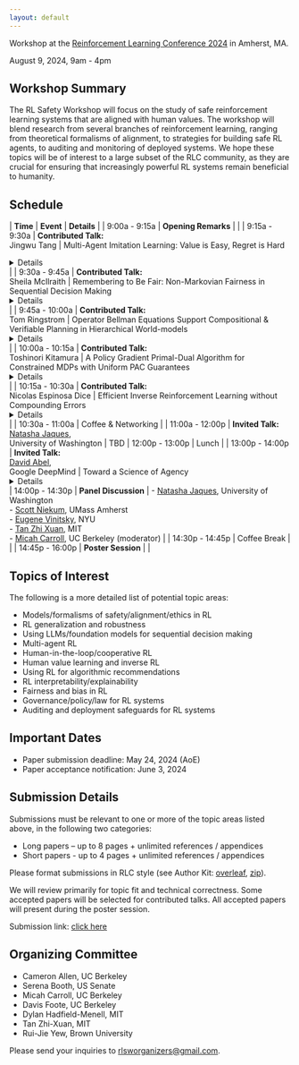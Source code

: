 ```yaml
---
layout: default
---
```


Workshop at the [Reinforcement Learning Conference 2024](https://rl-conference.cc/index.html) in Amherst, MA.

August 9, 2024, 9am - 4pm

## Workshop Summary

The RL Safety Workshop will focus on the study of safe reinforcement learning systems that are aligned with human values. The workshop will blend research from several branches of reinforcement learning, ranging from theoretical formalisms of alignment, to strategies for building safe RL agents, to auditing and monitoring of deployed systems. We hope these topics will be of interest to a large subset of the RLC community, as they are crucial for ensuring that increasingly powerful RL systems remain beneficial to humanity.

## Schedule

| **Time** | **Event** | **Details** |
| 9:00a - 9:15a | **Opening Remarks** | |
| 9:15a - 9:30a | **Contributed Talk:**<br />Jingwu Tang | Multi-Agent Imitation Learning: Value is Easy, Regret is Hard <br/><details>Abstract: We study a multi-agent imitation learning (MAIL) problem where we take the perspective of a learner attempting to coordinate a group of agents in a Markov Game by recommending actions based on demonstrations of an expert doing so. Most prior work in MAIL essentially reduces the problem to matching the behavior of the expert *within* the support of the demonstrations. While doing so is sufficient to drive the *value gap* between the learner and the expert to zero under the assumption that agents are non-strategic, it does not guarantee robustness to deviations by strategic agents. Intuitively, this is because strategic deviations can depend on a counterfactual quantity: the coordinator's recommendations outside of the state distribution their recommendations induce. In response, we initiate the study of an alternative objective for MAIL in Markov Games we term the *regret gap* that explicitly accounts for potential deviations by agents in the group. We first perform an in-depth exploration of the relationship between the value and regret gaps. First, we show that while the value gap can be efficiently minimized via a direct extension of single-agent IL algorithms, even *value equivalence* can lead to an arbitrarily large regret gap. This implies that achieving regret equivalence is harder than achieving value equivalence in MAIL. We then provide a pair of efficient reductions to no-regret online convex optimization that are capable of minimizing the regret gap *(a)* under a coverage assumption on the expert (MALICE) or *(b)* with access to a queryable expert (BLADES).</details> |
| 9:30a - 9:45a | **Contributed Talk:**<br />Sheila McIlraith | Remembering to Be Fair: Non-Markovian Fairness in Sequential Decision Making <br/><details>Abstract: Fair decision making has largely been studied with respect to a single decision. Here we investigate the notion of fairness in the context of sequential decision making where multiple stakeholders can be affected by the outcomes of decisions. We observe that fairness often depends on the history of the sequential decision-making process, and in this sense that it is inherently non-Markovian. We further observe that fairness often needs to be assessed at time points within the process, not just at the end of the process. To advance our understanding of this class of fairness problems, we explore the notion of non-Markovian fairness in the context of sequential decision making. We identify properties of non-Markovian fairness, including notions of long-term, anytime, periodic, and bounded fairness. We explore the interplay between non-Markovian fairness and memory and how memory can support construction of fair policies. Finally, we introduce the FairQCM algorithm, which can automatically augment its training data to improve sample efficiency in the synthesis of fair policies via reinforcement learning.</details> |
| 9:45a - 10:00a | **Contributed Talk:**<br />Tom Ringstrom | Operator Bellman Equations Support Compositional & Verifiable Planning in Hierarchical World-models<br/><details>Abstract: We introduce new reward-free Bellman Equations called Operator Bellman Equations, which produce predictive planning representations called state-time feasibility functions (STFFs) instead of traditional value functions. STFFs offer three key advantages: they are compositional, factorizable, and interpretable. This means: 1) STFFs can be sequentially composed to compute high-dimensional predictions over long horizons of sequential Options (policies). 2) High-dimensional STFFs can be efficiently represented and computed in a factorized form. 3) STFFs record the probabilities of semantically interpretable goal-success and constraint-violation events. We argue that the objective of reward maximization is often in conflict with these critical properties, which are essential for scalable, verifiable planning in dynamic, high-dimensional world-models.</details> |
| 10:00a - 10:15a | **Contributed Talk:**<br />Toshinori Kitamura | A Policy Gradient Primal-Dual Algorithm for Constrained MDPs with Uniform PAC Guarantees <br/><details>Abstract: We study a primal-dual (PD) reinforcement learning (RL) algorithm for online constrained Markov decision processes (CMDPs). Despite its widespread practical use, the existing theoretical literature on PD-RL algorithms for this problem only provides sublinear regret guarantees and fails to ensure convergence to optimal policies. In this paper, we introduce a novel policy gradient PD algorithm with uniform probably approximate correctness (Uniform-PAC) guarantees, simultaneously ensuring convergence to optimal policies, sublinear regret, and polynomial sample complexity for any target accuracy. Notably, this represents the first Uniform-PAC algorithm for the online CMDP problem. In addition to the theoretical guarantees, we empirically demonstrate in a simple CMDP that our algorithm converges to optimal policies, while baseline algorithms exhibit oscillatory performance and constraint violation.</details> |
| 10:15a - 10:30a | **Contributed Talk:**<br />Nicolas Espinosa Dice | Efficient Inverse Reinforcement Learning without Compounding Errors <br /><details>Abstract: Inverse reinforcement learning (IRL) is an on-policy approach to imitation learning (IL) that allows the learner to observe the consequences of their actions at train-time. Accordingly, there are two seemingly contradictory desiderata for IRL algorithms: (a) preventing the compounding errors that stymie offline approaches like behavioral cloning and (b) avoiding the worst-case exploration complexity of reinforcement learning (RL). Prior work has been able to achieve either (a) or (b) but not both simultaneously. In our work, we first prove a negative result showing that, without further assumptions, there are no efficient IRL algorithms that learn a competitive policy in the worst case. We then provide a positive result: under a novel structural condition we term reward-agnostic policy completeness, we prove that efficient IRL algorithms do avoid compounding errors, giving us the best of both worlds. We also propose a principled method for using sub-optimal data to further improve the sample-efficiency of efficient IRL algorithms.</details> |
| 10:30a - 11:00a | Coffee & Networking |
| 11:00a - 12:00p | **Invited Talk:**<br />[Natasha Jaques](https://natashajaques.ai/),<br />University of Washington | TBD
| 12:00p - 13:00p | Lunch |
| 13:00p - 14:00p | **Invited Talk:**<br />[David Abel](https://david-abel.github.io/),<br />Google DeepMind | Toward a Science of Agency<br /><details>Abstract: Many of the core problems of AI safety are ultimately about agents. Yet, our basic science of agency is underdeveloped. In this talk I summarize a proposal for a few of the building blocks for a science of agency that I take to be necessary on the path fully understanding safe AI. I propose a way to define families of agents that is intended to open the door to study agents in the same way that the MDP opened the door to study sequential decision making problems. I first show that this definition is universal in a particular sense: it can represent every set of agents. I then briefly discuss two core elements of agency---goal-directedness and learning---through this agent-centric lens, and highlight a few consequences and questions that are most relevant for thinking carefully about safety.</details>
| 14:00p - 14:30p | **Panel Discussion** | - [Natasha Jaques](https://natashajaques.ai/), University of Washington<br />- [Scott Niekum](https://people.cs.umass.edu/~sniekum/), UMass Amherst<br />- [Eugene Vinitsky](https://www.eugenevinitsky.com/), NYU <br />- [Tan Zhi Xuan](https://ztangent.github.io/), MIT<br />- [Micah Carroll](https://micahcarroll.github.io/), UC Berkeley (moderator) |
| 14:30p - 14:45p | Coffee Break | |
| 14:45p - 16:00p | **Poster Session** | |

## Topics of Interest

The following is a more detailed list of potential topic areas:

- Models/formalisms of safety/alignment/ethics in RL
- RL generalization and robustness
- Using LLMs/foundation models for sequential decision making
- Multi-agent RL
- Human-in-the-loop/cooperative RL
- Human value learning and inverse RL
- Using RL for algorithmic recommendations
- RL interpretability/explainability
- Fairness and bias in RL
- Governance/policy/law for RL systems
- Auditing and deployment safeguards for RL systems

## Important Dates

- Paper submission deadline: May 24, 2024 (AoE)
- Paper acceptance notification: June 3, 2024

## Submission Details

Submissions must be relevant to one or more of the topic areas listed above, in the following two categories:

- Long papers – up to 8 pages + unlimited references / appendices
- Short papers - up to 4 pages + unlimited references / appendices

Please format submissions in RLC style (see Author Kit: [overleaf](https://www.overleaf.com/read/xcnztsmtbnxy#62703f), [zip](https://rl-conference.cc/static/rlc_2024_submission_template.zip)).

We will review primarily for topic fit and technical correctness. Some accepted papers will be selected for contributed talks. All accepted papers will present during the poster session.

Submission link: [click here](https://openreview.net/group?id=rl-conference.cc/RLC/2024/Workshop/RLSW)

## Organizing Committee

- Cameron Allen, UC Berkeley
- Serena Booth, US Senate
- Micah Carroll, UC Berkeley
- Davis Foote, UC Berkeley
- Dylan Hadfield-Menell, MIT
- Tan Zhi-Xuan, MIT
- Rui-Jie Yew, Brown University

Please send your inquiries to [rlsworganizers@gmail.com](mailto:rlsworganizers@gmail.com).
